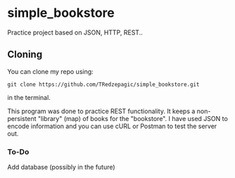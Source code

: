 # simple_bookstore
Practice project based on JSON, HTTP, REST..

## Cloning
You can clone my repo using:

```
git clone https://github.com/TRedzepagic/simple_bookstore.git
```
in the terminal.

This program was done to practice REST functionality.
It keeps a non-persistent "library" (map) of books for the "bookstore".
I have used JSON to encode information and you can use cURL or Postman to test the server out.

### To-Do
Add database (possibly in the future)

